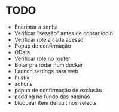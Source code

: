 # TODO
 - Encriptar a senha
 - Verificar "sessão" antes de cobrar login
 - Verificar role a cada acesso
 - Popup de confirmação
 - OData
 - Verificar role no router
 - Botar pra rodar num docker
 - Launch settings para web
 - husky
 - actions
 - popup de confirmação de exclusão
 - padding no fundo das páginas
 - bloquear item default nos selects
 
